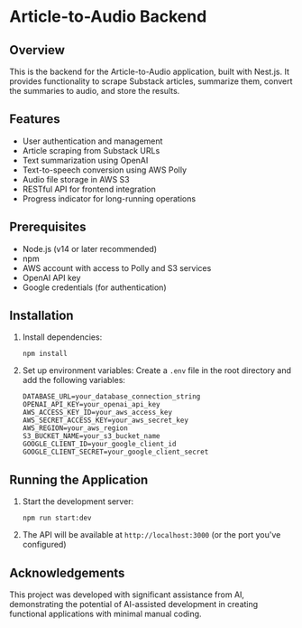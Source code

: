 # Article-to-Audio Backend

## Overview

This is the backend for the Article-to-Audio application, built with Nest.js. It provides functionality to scrape Substack articles, summarize them, convert the summaries to audio, and store the results.

## Features

- User authentication and management
- Article scraping from Substack URLs
- Text summarization using OpenAI
- Text-to-speech conversion using AWS Polly
- Audio file storage in AWS S3
- RESTful API for frontend integration
- Progress indicator for long-running operations

## Prerequisites

- Node.js (v14 or later recommended)
- npm
- AWS account with access to Polly and S3 services
- OpenAI API key
- Google credentials (for authentication)

## Installation

1. Install dependencies:
   ```
   npm install
   ```

2. Set up environment variables:
   Create a `.env` file in the root directory and add the following variables:
   ```
   DATABASE_URL=your_database_connection_string
   OPENAI_API_KEY=your_openai_api_key
   AWS_ACCESS_KEY_ID=your_aws_access_key
   AWS_SECRET_ACCESS_KEY=your_aws_secret_key
   AWS_REGION=your_aws_region
   S3_BUCKET_NAME=your_s3_bucket_name
   GOOGLE_CLIENT_ID=your_google_client_id
   GOOGLE_CLIENT_SECRET=your_google_client_secret
   ```

## Running the Application

1. Start the development server:
   ```
   npm run start:dev
   ```

2. The API will be available at `http://localhost:3000` (or the port you've configured)

## Acknowledgements

This project was developed with significant assistance from AI, demonstrating the potential of AI-assisted development in creating functional applications with minimal manual coding.
